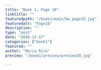 ```yaml
---
title: "Book 1, Page 18"
linktitle: ""
featuredpath: "/book1/main/bw_page18.jpg"
featuredalt: "Page18"
description: ""
type: "post"
date: "2016-12-17"
categories: ["book1"]
featured: ""
author: "Maria Rice"
preview: "/book1/preview/preview18.jpg"

---
```

